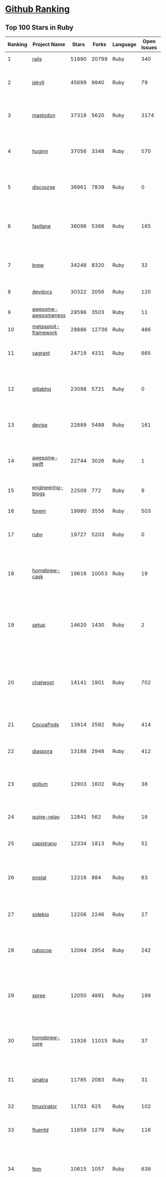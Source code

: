 [Github Ranking](../README.md)
==========

## Top 100 Stars in Ruby

| Ranking | Project Name | Stars | Forks | Language | Open Issues | Description | Last Commit |
| ------- | ------------ | ----- | ----- | -------- | ----------- | ----------- | ----------- |
| 1 | [rails](https://github.com/rails/rails) | 51890 | 20799 | Ruby | 340 | Ruby on Rails | 2022-12-09T02:53:58Z |
| 2 | [jekyll](https://github.com/jekyll/jekyll) | 45699 | 9940 | Ruby | 79 | :globe_with_meridians: Jekyll is a blog-aware static site generator in Ruby | 2022-12-06T21:23:13Z |
| 3 | [mastodon](https://github.com/mastodon/mastodon) | 37318 | 5620 | Ruby | 3174 | Your self-hosted, globally interconnected microblogging community | 2022-12-09T01:58:47Z |
| 4 | [huginn](https://github.com/huginn/huginn) | 37056 | 3348 | Ruby | 570 | Create agents that monitor and act on your behalf.  Your agents are standing by! | 2022-11-25T07:52:14Z |
| 5 | [discourse](https://github.com/discourse/discourse) | 36961 | 7839 | Ruby | 0 | A platform for community discussion. Free, open, simple. | 2022-12-09T03:00:20Z |
| 6 | [fastlane](https://github.com/fastlane/fastlane) | 36096 | 5366 | Ruby | 165 | 🚀 The easiest way to automate building and releasing your iOS and Android apps | 2022-12-07T18:20:08Z |
| 7 | [brew](https://github.com/Homebrew/brew) | 34248 | 8320 | Ruby | 32 | 🍺 The missing package manager for macOS (or Linux) | 2022-12-09T01:04:12Z |
| 8 | [devdocs](https://github.com/freeCodeCamp/devdocs) | 30322 | 2056 | Ruby | 120 | API Documentation Browser | 2022-12-08T08:51:06Z |
| 9 | [awesome-awesomeness](https://github.com/bayandin/awesome-awesomeness) | 29596 | 3503 | Ruby | 11 | A curated list of awesome awesomeness | 2022-11-04T14:12:58Z |
| 10 | [metasploit-framework](https://github.com/rapid7/metasploit-framework) | 28886 | 12736 | Ruby | 486 | Metasploit Framework | 2022-12-09T01:40:32Z |
| 11 | [vagrant](https://github.com/hashicorp/vagrant) | 24719 | 4331 | Ruby | 665 | Vagrant is a tool for building and distributing development environments. | 2022-12-09T01:10:09Z |
| 12 | [gitlabhq](https://github.com/gitlabhq/gitlabhq) | 23098 | 5721 | Ruby | 0 | GitLab CE Mirror \| Please open new issues in our issue tracker on GitLab.com | 2022-12-09T00:08:50Z |
| 13 | [devise](https://github.com/heartcombo/devise) | 22889 | 5489 | Ruby | 161 | Flexible authentication solution for Rails with Warden. | 2022-11-25T09:04:50Z |
| 14 | [awesome-swift](https://github.com/matteocrippa/awesome-swift) | 22744 | 3026 | Ruby | 1 | A collaborative list of awesome Swift libraries and resources. Feel free to contribute! | 2022-12-02T12:15:41Z |
| 15 | [engineering-blogs](https://github.com/kilimchoi/engineering-blogs) | 22509 | 772 | Ruby | 9 | A curated list of engineering blogs | 2022-12-08T03:06:45Z |
| 16 | [forem](https://github.com/forem/forem) | 19980 | 3556 | Ruby | 503 | For empowering community 🌱 | 2022-12-08T22:08:52Z |
| 17 | [ruby](https://github.com/ruby/ruby) | 19727 | 5203 | Ruby | 0 | The Ruby Programming Language [mirror] | 2022-12-09T02:26:57Z |
| 18 | [homebrew-cask](https://github.com/Homebrew/homebrew-cask) | 19616 | 10053 | Ruby | 19 | 🍻 A CLI workflow for the administration of macOS applications distributed as binaries | 2022-12-09T02:59:44Z |
| 19 | [setup](https://github.com/lewagon/setup) | 14620 | 1430 | Ruby | 2 | Setup instructions for Le Wagon's students on their first day of Web Development Bootcamp | 2022-10-18T15:39:52Z |
| 20 | [chatwoot](https://github.com/chatwoot/chatwoot) | 14141 | 1901 | Ruby | 702 | Open-source customer engagement suite, an alternative to Intercom, Zendesk, Salesforce Service Cloud etc. 🔥💬 | 2022-12-08T16:31:07Z |
| 21 | [CocoaPods](https://github.com/CocoaPods/CocoaPods) | 13914 | 2592 | Ruby | 414 | The Cocoa Dependency Manager. | 2022-12-07T17:34:55Z |
| 22 | [diaspora](https://github.com/diaspora/diaspora) | 13188 | 2948 | Ruby | 412 | A privacy-aware, distributed, open source social network. | 2022-12-05T02:06:14Z |
| 23 | [gollum](https://github.com/gollum/gollum) | 12903 | 1602 | Ruby | 38 | A simple, Git-powered wiki with a sweet API and local frontend. | 2022-12-08T20:52:51Z |
| 24 | [quine-relay](https://github.com/mame/quine-relay) | 12841 | 562 | Ruby | 16 | An uroboros program with 100+ programming languages | 2022-10-31T08:24:26Z |
| 25 | [capistrano](https://github.com/capistrano/capistrano) | 12334 | 1813 | Ruby | 51 | Remote multi-server automation tool | 2022-11-29T02:38:01Z |
| 26 | [postal](https://github.com/postalserver/postal) | 12216 | 884 | Ruby | 63 | ✉️ A fully featured open source mail delivery platform for incoming & outgoing e-mail | 2022-11-09T13:55:17Z |
| 27 | [sidekiq](https://github.com/mperham/sidekiq) | 12206 | 2246 | Ruby | 27 | Simple, efficient background processing for Ruby | 2022-12-08T17:25:04Z |
| 28 | [rubocop](https://github.com/rubocop/rubocop) | 12064 | 2954 | Ruby | 242 | A Ruby static code analyzer and formatter, based on the community Ruby style guide. | 2022-12-08T17:05:50Z |
| 29 | [spree](https://github.com/spree/spree) | 12050 | 4891 | Ruby | 199 | Open Source multi-language/multi-currency/multi-store eCommerce platform | 2022-12-08T21:40:42Z |
| 30 | [homebrew-core](https://github.com/Homebrew/homebrew-core) | 11926 | 11015 | Ruby | 37 | 🍻 Default formulae for the missing package manager for macOS (or Linux) | 2022-12-09T02:43:32Z |
| 31 | [sinatra](https://github.com/sinatra/sinatra) | 11785 | 2083 | Ruby | 31 | Classy web-development dressed in a DSL (official / canonical repo) | 2022-12-08T18:36:58Z |
| 32 | [tmuxinator](https://github.com/tmuxinator/tmuxinator) | 11703 | 625 | Ruby | 102 | Manage complex tmux sessions easily | 2022-09-20T16:57:20Z |
| 33 | [fluentd](https://github.com/fluent/fluentd) | 11659 | 1279 | Ruby | 116 | Fluentd: Unified Logging Layer (project under CNCF) | 2022-11-23T13:56:14Z |
| 34 | [fpm](https://github.com/jordansissel/fpm) | 10615 | 1057 | Ruby | 639 | Effing package management! Build packages for multiple platforms (deb, rpm, etc) with great ease and sanity. | 2022-12-08T19:56:48Z |
| 35 | [faker](https://github.com/faker-ruby/faker) | 10528 | 3034 | Ruby | 8 | A library for generating fake data such as names, addresses, and phone numbers. | 2022-12-08T23:02:09Z |
| 36 | [linguist](https://github.com/github/linguist) | 10515 | 3852 | Ruby | 83 | Language Savant. If your repository's language is being reported incorrectly, send us a pull request! | 2022-12-08T04:45:34Z |
| 37 | [Learning-SICP](https://github.com/DeathKing/Learning-SICP) | 10069 | 1487 | Ruby | 1 | MIT视频公开课《计算机程序的构造和解释》中文化项目及课程学习资料搜集。 | 2022-02-27T13:57:02Z |
| 38 | [liquid](https://github.com/Shopify/liquid) | 9932 | 1292 | Ruby | 231 | Liquid markup language. Safe, customer facing template language for flexible web apps.  | 2022-11-29T14:01:01Z |
| 39 | [capybara](https://github.com/teamcapybara/capybara) | 9727 | 1427 | Ruby | 6 | Acceptance test framework for web applications | 2022-11-27T13:08:58Z |
| 40 | [grape](https://github.com/ruby-grape/grape) | 9645 | 1220 | Ruby | 204 | An opinionated framework for creating REST-like APIs in Ruby. | 2022-11-24T20:33:50Z |
| 41 | [octopress](https://github.com/imathis/octopress) | 9358 | 2711 | Ruby | 176 | Octopress is an obsessively designed framework for Jekyll blogging. It’s easy to configure and easy to deploy. Sweet huh? | 2022-05-29T06:22:05Z |
| 42 | [activeadmin](https://github.com/activeadmin/activeadmin) | 9275 | 3313 | Ruby | 328 | The administration framework for Ruby on Rails applications. | 2022-12-09T01:00:42Z |
| 43 | [resque](https://github.com/resque/resque) | 9234 | 1671 | Ruby | 57 | Resque is a Redis-backed Ruby library for creating background jobs, placing them on multiple queues, and processing them later. | 2022-12-06T21:35:12Z |
| 44 | [guides](https://github.com/thoughtbot/guides) | 9197 | 1379 | Ruby | 0 | A guide for programming in style. | 2022-11-04T23:48:58Z |
| 45 | [bourbon](https://github.com/thoughtbot/bourbon) | 9097 | 900 | Ruby | 5 | A Lightweight Sass Tool Set | 2022-08-05T22:56:43Z |
| 46 | [paperclip](https://github.com/thoughtbot/paperclip) | 9069 | 2416 | Ruby | 37 | Easy file attachment management for ActiveRecord | 2022-10-11T23:33:19Z |
| 47 | [carrierwave](https://github.com/carrierwaveuploader/carrierwave) | 8737 | 1636 | Ruby | 141 | Classier solution for file uploads for Rails, Sinatra and other Ruby web frameworks | 2022-12-05T11:02:27Z |
| 48 | [whenever](https://github.com/javan/whenever) | 8653 | 726 | Ruby | 63 | Cron jobs in Ruby | 2022-12-02T01:37:51Z |
| 49 | [remote-working](https://github.com/greatghoul/remote-working) | 8502 | 772 | Ruby | 0 | 收集整理远程工作相关的资料 | 2022-12-02T13:14:52Z |
| 50 | [kaminari](https://github.com/kaminari/kaminari) | 8316 | 1077 | Ruby | 41 | ⚡ A Scope & Engine based, clean, powerful, customizable and sophisticated paginator for Ruby webapps | 2022-09-04T14:57:01Z |
| 51 | [simple_form](https://github.com/heartcombo/simple_form) | 8053 | 1314 | Ruby | 24 | Forms made easy for Rails! It's tied to a simple DSL, with no opinion on markup. | 2022-11-30T12:04:42Z |
| 52 | [pundit](https://github.com/varvet/pundit) | 7814 | 602 | Ruby | 14 | Minimal authorization through OO design and pure Ruby classes | 2022-11-16T23:39:34Z |
| 53 | [rails_admin](https://github.com/railsadminteam/rails_admin) | 7706 | 2245 | Ruby | 175 | RailsAdmin is a Rails engine that provides an easy-to-use interface for managing your data | 2022-12-05T18:41:13Z |
| 54 | [factory_bot](https://github.com/thoughtbot/factory_bot) | 7661 | 2618 | Ruby | 30 | A library for setting up Ruby objects as test data. | 2022-11-16T05:01:43Z |
| 55 | [omniauth](https://github.com/omniauth/omniauth) | 7621 | 992 | Ruby | 86 | OmniAuth is a flexible authentication system utilizing Rack middleware. | 2022-10-13T14:14:08Z |
| 56 | [puma](https://github.com/puma/puma) | 7266 | 1366 | Ruby | 49 | A Ruby/Rack web server built for parallelism | 2022-12-08T20:51:23Z |
| 57 | [jazzy](https://github.com/realm/jazzy) | 7197 | 405 | Ruby | 81 | Soulful docs for Swift & Objective-C | 2022-11-20T09:32:15Z |
| 58 | [wpscan](https://github.com/wpscanteam/wpscan) | 7157 | 1163 | Ruby | 38 | WPScan WordPress security scanner. Written for security professionals and blog maintainers to test the security of their WordPress websites. | 2022-11-17T14:27:18Z |
| 59 | [how-to-contribute-to-open-source](https://github.com/freeCodeCamp/how-to-contribute-to-open-source) | 7146 | 1556 | Ruby | 29 | A guide to contributing to open source | 2022-11-30T07:33:55Z |
| 60 | [chef](https://github.com/chef/chef) | 7077 | 2568 | Ruby | 368 | Chef Infra, a powerful automation platform that transforms infrastructure into code automating how infrastructure is configured, deployed and managed across any environment, at any scale | 2022-12-08T22:28:44Z |

